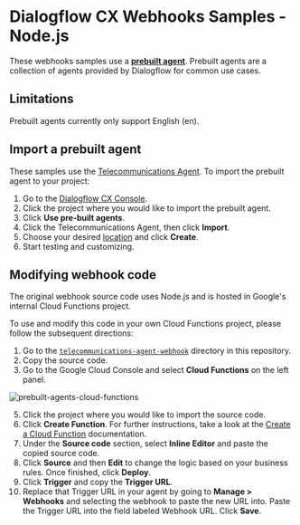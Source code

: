 # Dialogflow CX Webhooks Samples - Node.js

These webhooks samples use a **[prebuilt agent](https://cloud.google.com/dialogflow/cx/docs/concept/agents-prebuilt)**. Prebuilt agents are a collection of agents provided by Dialogflow for common use cases.

## Limitations

Prebuilt agents currently only support English (en).

## Import a prebuilt agent

These samples use the [Telecommunications Agent](https://cloud.google.com/dialogflow/cx/docs/concept/agents-prebuilt#telecommunications). To import the prebuilt agent to your project:

1. Go to the [Dialogflow CX Console](https://dialogflow.cloud.google.com/cx/projects).
1. Click the project where you would like to import the prebuilt agent.
1. Click **Use pre-built agents**.
1. Click the Telecommunications Agent, then click **Import**.
1. Choose your desired [location](/dialogflow/cx/docs/concept/region#avail) and click **Create**.
1. Start testing and customizing.

## Modifying webhook code

The original webhook source
code uses Node.js and is hosted in Google's internal Cloud Functions project.

To use and modify this code in your own Cloud Functions project, please follow
the subsequent directions:

1. Go to the [`telecommunications-agent-webhook`](telecommunications-agent-webhook) directory in this repository.
2. Copy the source code.
3. Go to the Google Cloud Console and select **Cloud Functions** on the left panel.

![prebuilt-agents-cloud-functions](https://user-images.githubusercontent.com/45905583/162498119-2192e18f-562a-47bf-97b8-5b813180f380.png)

5. Click the project where you would like to import the source code.
6. Click **Create Function**.
   For further instructions, take a look at
   the [Create a Cloud Function](/functions/docs/create-deploy-nodejs#create_a_function)
   documentation.
6. Under the **Source code** section, select **Inline Editor** and paste the
   copied source code.
7. Click **Source** and then **Edit** to change the logic based on your
   business rules. Once finished, click **Deploy**.
8. Click **Trigger** and copy the **Trigger URL**.
9. Replace that Trigger URL in your agent by going to **Manage > Webhooks**
   and selecting the webhook to paste the new URL into. Paste the Trigger URL
   into the field labeled Webhook URL. Click **Save**.
